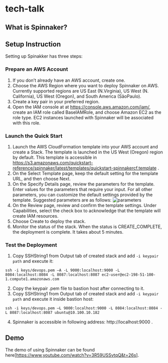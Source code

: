 # tech-talk

## What is Spinnaker?

## Setup Instruction

Setting up Spinakker has three steps:

### Prepare an AWS Account

1. If you don’t already have an AWS account, create one.
2. Choose the AWS Region where you want to deploy Spinnaker on AWS. Currently supported regions are  US East (N.Virginia), US West (N. California), US West (Oregon), and South America (SãoPaulo).
3. Create a key pair in your preferred region.
4. Open the IAM console at at https://console.aws.amazon.com/iam/, create an IAM role called BaseIAMRole, and choose Amazon EC2 as the role type. EC2 instances launched with Spinnaker will be associated with this role.

### Launch the Quick Start

1. Launch the AWS CloudFormation template into your AWS account and create a Stack. The template is launched in the US West (Oregon) region by default. This template is accessible in https://s3.amazonaws.com/quickstart-reference/spinnaker/latest/templates/quickstart-spinnakercf.template . 
2. On the Select Template page, keep the default setting for the template URL, and then choose Next.
3. On the Specify Details page, review the parameters for the template. Enter values for the parameters that require your input. For all other parameters, you can customize the default settings provided by the template. Suggested parameters are as follows: 
![parameters](https://media.github.ncsu.edu/user/8135/files/07f85076-3b73-11e8-9cad-350dacfd1e48)
4. On the Review page, review and confirm the template settings. Under Capabilities, select the check box to acknowledge that the template will create IAM resources.
5. Choose Create to deploy the stack.
6. Monitor the status of the stack. When the status is CREATE_COMPLETE, the deployment is complete. It takes about 5 minutes.

### Test the Deployment

1. Copy SSHString1 from Output tab of created stack and add `-i keypair path` and execute it:

```
ssh -i keys/devops.pem –A -L 9000:localhost:9000 -L 8084:localhost:8084 -L 8087:localhost:8087 ec2-user@ec2-198-51-100-1.compute1.amazonaws.com
```
2. Copy the keypair .pem file to bastion host after connecting to it.
3. Copy SSHString1 from Output tab of created stack and add `-i keypair path` and execute it inside bastion host:

```
ssh -i keys/devops.pem –L 9000:localhost:9000 -L 8084:localhost:8084 -L 8087:localhost:8087 ubuntu@10.100.10.182

```
4. Spinnaker is accessible in following address:  http://localhost:9000 .


## Demo

The demo of using Spinnaker can be found here[https://www.youtube.com/watch?v=3R59USSvtqQ&t=26s].
